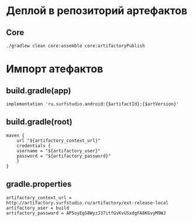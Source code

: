 # Деплой в репозиторий артефактов
## Core
```
./gradlew clean core:assemble core:artifactoryPublish
```
# Импорт атефактов
## build.gradle(app)
```
implementation 'ru.surfstudio.android:{$artifactId}:{$artVersion}'
```
## build.gradle(root)
```       
maven {
	url "${artifactory_context_url}"
    credentials {
    username = "${artifactory_user}"
    password = "${artifactory_password}"
    }
}
```
## gradle.properties
```properties
artifactory_context_url = http://artifactory.surfstudio.ru/artifactory/ext-release-local
artifactory_user = build
artifactory_password = AP5oyEgS8WyzJ37itfGvKvUSxdgFA8KGvyM9WJ
```


